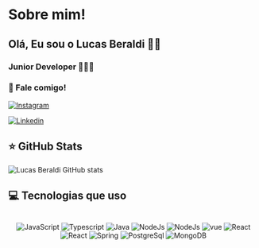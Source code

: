 # Sobre mim!

## Olá, Eu sou o Lucas Beraldi 👋🏼

### Junior Developer  🙋🏽‍♂️

### 🎯 Fale comigo!
[![Instagram](https://img.shields.io/badge/Instagram-E4405F?style=for-the-badge&logo=instagram&logoColor=white)](https://www.instagram.com/lucas.beraldii/)

[![Linkedin](https://img.shields.io/badge/LinkedIn-0077B5?style=for-the-badge&logo=linkedin&logoColor=white)](https://www.linkedin.com/in/lucas-beraldi-b632a614b/)

## ⭐ GitHub Stats
 
![Lucas Beraldi GitHub stats](https://github-readme-stats.vercel.app/api?username=LBeraldi&theme=radical&show_icons=true&hide_border=true&count_private=true)


## 💻 Tecnologias que uso 

<div style="display: inline_block" align="center"><br/>
 
<img aling="center" alt="JavaScript" src="https://img.shields.io/badge/JavaScript-F7DF1E?style=for-the-badge&logo=javascript&logoColor=black"/>
<img aling="center" alt="Typescript" src="https://img.shields.io/badge/TypeScript-007ACC?style=for-the-badge&logo=typescript&logoColor=white"/>
<img aling="center" alt="Java" src="https://img.shields.io/badge/Java-ED8B00?style=for-the-badge&logo=openjdk&logoColor=white"/>
<img aling="center" alt="NodeJs" src="https://img.shields.io/badge/Node.js-43853D?style=for-the-badge&logo=node.js&logoColor=white"/>
<img aling="center" alt="NodeJs" src="https://img.shields.io/badge/Express.js-404D59?style=for-the-badge"/>
<img aling="center" alt="vue" src="https://img.shields.io/badge/Vue.js-35495E?style=for-the-badge&logo=vue.js&logoColor=4FC08D"/>
<img aling="center" alt="React" src="https://img.shields.io/badge/React-20232A?style=for-the-badge&logo=react&logoColor=61DAFB"/>
<img aling="center" alt="React" src="https://img.shields.io/badge/AngularJS-E23237?style=for-the-badge&logo=angularjs&logoColor=white"/>
<img aling="center" alt="Spring" src="https://img.shields.io/badge/Spring-6DB33F?style=for-the-badge&logo=spring&logoColor=white"/>
<img aling="center" alt="PostgreSql" src="https://img.shields.io/badge/PostgreSQL-316192?style=for-the-badge&logo=postgresql&logoColor=white"/>
<img aling="center" alt="MongoDB" src="https://img.shields.io/badge/MongoDB-4EA94B?style=for-the-badge&logo=mongodb&logoColor=white"/>
 
</div>

